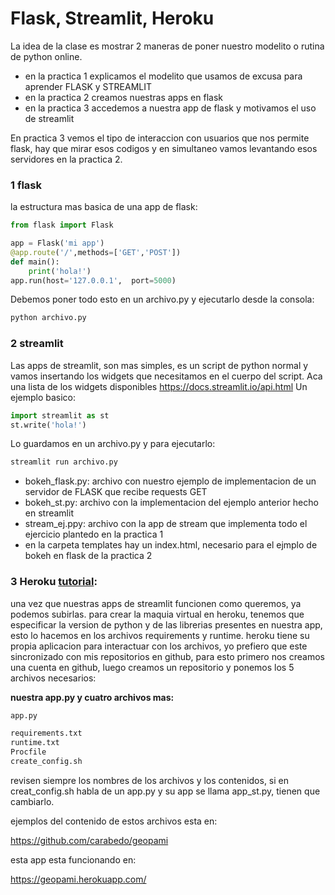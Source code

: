 # Flask, Streamlit, Heroku

La idea de la clase es mostrar 2 maneras de poner nuestro modelito o rutina de python online.

* en la practica 1 explicamos el modelito que usamos de excusa para aprender FLASK y STREAMLIT
* en la practica 2 creamos nuestras apps en flask 
* en la practica 3 accedemos a nuestra app de flask y motivamos el uso de streamlit

En practica 3 vemos el tipo de interaccion con usuarios que nos permite flask, hay que mirar esos codigos y en simultaneo vamos levantando esos servidores en la practica 2.

### 1 flask

la estructura mas basica de una app de flask:

```python
from flask import Flask

app = Flask('mi app')
@app.route('/',methods=['GET','POST'])
def main():
    print('hola!')
app.run(host='127.0.0.1',  port=5000)
```
Debemos poner todo esto en un archivo.py y ejecutarlo desde la consola:

```bash
python archivo.py
``` 

### 2 streamlit
Las apps de streamlit, son mas simples, es un script de python normal y vamos insertando los widgets que necesitamos en el cuerpo del script. Aca una lista de los widgets disponibles https://docs.streamlit.io/api.html
Un ejemplo basico:

```python
import streamlit as st
st.write('hola!')
```
Lo guardamos en un archivo.py y para ejecutarlo:

```bash
streamlit run archivo.py
``` 


* bokeh_flask.py: archivo con nuestro ejemplo de implementacion de un servidor de FLASK que recibe requests GET
* bokeh_st.py: archivo con la implementacion del ejemplo anterior hecho en streamlit
* stream_ej.ppy: archivo con la app de stream que implementa todo el ejercicio plantedo en la practica 1
* en la carpeta templates hay un index.html, necesario para el ejmplo de bokeh en flask de la practica 2




### 3 Heroku [tutorial](https://github.com/carabedo/flask_streamlit/blob/master/Heroku.pdf): 

una vez que nuestras apps de streamlit funcionen como queremos, ya podemos subirlas. para crear la maquia virtual en heroku, tenemos que especificar la version de python y de las librerias presentes en nuestra app, esto lo hacemos en los archivos requirements y runtime. heroku tiene su propia aplicacion para interactuar con los archivos, yo prefiero que este sincronizado con mis repositorios en github, para esto primero nos creamos una cuenta en github, luego creamos un repositorio y ponemos los 5 archivos necesarios:

**nuestra app.py y cuatro archivos mas:**


```bash
app.py

requirements.txt
runtime.txt
Procfile
create_config.sh
``` 
revisen siempre los nombres de los archivos y los contenidos, si en creat_config.sh habla de un app.py y su app se llama app_st.py, tienen que cambiarlo.


ejemplos del contenido de estos archivos esta en:

https://github.com/carabedo/geopami

esta app esta funcionando en:

https://geopami.herokuapp.com/
